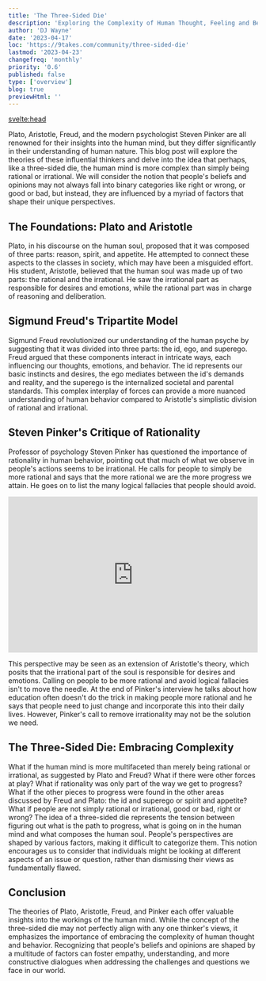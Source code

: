 ```yaml
---
title: 'The Three-Sided Die'
description: 'Exploring the Complexity of Human Thought, Feeling and Behavior'
author: 'DJ Wayne'
date: '2023-04-17'
loc: 'https://9takes.com/community/three-sided-die'
lastmod: '2023-04-23'
changefreq: 'monthly'
priority: '0.6'
published: false
type: ['overview']
blog: true
previewHtml: ''
---
```


<svelte:head>

<!-- <meta property="og:image" content="" /> -->
  <link rel="canonical" href="https://9takes.com/community/three-sided-die">
</svelte:head>

<!-- create a full blog around this content:

Plato when talking about the human soul said we were made of three parts, reason, spirit and appetite. He errantly went on to try to match these forces to classes in society. Aristotle who came after him said that the human soul was made up of two parts, the rational part and the irrational part.

Sigmund Freud said that the human psyche was divided up into three parts, the id, ego and superego. He correctly identified that these forces pull upon our mind in different ways and whose effects can be seen through observing our behavior. In modern times psychologists like Steven Pinker decry the need for rationality because so much of what he sees is irrational.

However what if people were more complicated than simply being rational or irrational. What if Plato and Freud were right and Aristotle and Pinker didn't have the full picture. What if the people who don't agree with you were not good or bad or right or wrong. What if they just were looking at different things than you were. What if

Given any issue or question what if the answers were not divided like a coin flip of being right or wrong, good or bad. What if answers were like an impossible three-sided die.

The Enneagram divides people by 3 things. Three emotions and three centers of intelligence. The three emotions are anger, fear and shame. And the three centers of intelligence are Thinking, Feeling, and Instinctive
-->

<!-- What is the consensus on human nature? It is TBD but there have been two main perspectives that keep coming up. The philosophers Plato and Aristotle had oposing view that mirror the phychologists Sigmund Freud view compared to modern psychologist Steven Pinker. Here we will explore these perspecives.

## Plato is to Aristotle as Freud is to Pinker

Plato, Aristotle, Freud, and the modern psychologist Steven Pinker are all renowned for their insights into the human mind, but they differ significantly in their understanding of human nature. Plato divided the psyche into three parts where as Aristotle divided the human psyche into the rational and the irrational. Similarly Freud had his three part division of the psyche, the id, ego and super ego, where as Pinker boils the psyche back down to the rational and the irratioal like Aristotle.

This blog post will explore the theories of these influential thinkers and delve into the idea that perhaps, like a three-sided die, the human mind is more complex than simply being rational or irrational. We will consider the notion that people's beliefs and opinions may not always fall into binary categories like right or wrong, or good or bad, but instead, they are influenced by a myriad of factors that shape their unique perspectives.

Though we see everything in 2d our brain knows there is more than the 2d visual that we see. There is something behind that 2d picture. There is depth that can be infered. The brain is aware of both the things we see and the things we do not see. The world is not flat, things are not binary, logical or illgical. There are other dimensions that are not easy to articulate.
to not think of the world as flat -->

<p class="firstLetter">Plato, Aristotle, Freud, and the modern psychologist Steven Pinker are all renowned for their insights into the human mind, but they differ significantly in their understanding of human nature. This blog post will explore the theories of these influential thinkers and delve into the idea that perhaps, like a three-sided die, the human mind is more complex than simply being rational or irrational. We will consider the notion that people's beliefs and opinions may not always fall into binary categories like right or wrong, or good or bad, but instead, they are influenced by a myriad of factors that shape their unique perspectives.</p>

## The Foundations: Plato and Aristotle

Plato, in his discourse on the human soul, proposed that it was composed of three parts: reason, spirit, and appetite. He attempted to connect these aspects to the classes in society, which may have been a misguided effort. His student, Aristotle, believed that the human soul was made up of two parts: the rational and the irrational. He saw the irrational part as responsible for desires and emotions, while the rational part was in charge of reasoning and deliberation.

## Sigmund Freud's Tripartite Model

Sigmund Freud revolutionized our understanding of the human psyche by suggesting that it was divided into three parts: the id, ego, and superego. Freud argued that these components interact in intricate ways, each influencing our thoughts, emotions, and behavior. The id represents our basic instincts and desires, the ego mediates between the id's demands and reality, and the superego is the internalized societal and parental standards. This complex interplay of forces can provide a more nuanced understanding of human behavior compared to Aristotle's simplistic division of rational and irrational.

## Steven Pinker's Critique of Rationality

Professor of psychology Steven Pinker has questioned the importance of rationality in human behavior, pointing out that much of what we observe in people's actions seems to be irrational. He calls for people to simply be more rational and says that the more rational we are the more progress we attain. He goes on to list the many logical fallacies that people should avoid.

<div class="iframe-container">
<iframe width="100%" height="315" src="https://www.youtube.com/embed/qdzNKQwkp-Y?clip=Ugkx8yRqv5d6YujTR7xQl8nYx6UYvD3OrTgr&amp;clipt=EPPrARjlpwQ" title="YouTube video player" frameborder="0" allow="accelerometer; autoplay; clipboard-write; encrypted-media; gyroscope; picture-in-picture; web-share" allowfullscreen></iframe>
</div>

This perspective may be seen as an extension of Aristotle's theory, which posits that the irrational part of the soul is responsible for desires and emotions. Calling on people to be more rational and avoid logical fallacies isn't to move the needle. At the end of Pinker's interview he talks about how education often doesn't do the trick in making people more rational and he says that people need to just change and incorporate this into their daily lives. However, Pinker's call to remove irrationality may not be the solution we need.

## The Three-Sided Die: Embracing Complexity

What if the human mind is more multifaceted than merely being rational or irrational, as suggested by Plato and Freud? What if there were other forces at play? What if rationality was only part of the way we get to progress? What if the other pieces to progress were found in the other areas discussed by Freud and Plato: the id and superego or spirit and appetite? What if people are not simply rational or irrational, good or bad, right or wrong? The idea of a three-sided die represents the tension between figuring out what is the path to progress, what is going on in the human mind and what composes the human soul. People's perspectives are shaped by various factors, making it difficult to categorize them. This notion encourages us to consider that individuals might be looking at different aspects of an issue or question, rather than dismissing their views as fundamentally flawed.

## Conclusion

The theories of Plato, Aristotle, Freud, and Pinker each offer valuable insights into the workings of the human mind. While the concept of the three-sided die may not perfectly align with any one thinker's views, it emphasizes the importance of embracing the complexity of human thought and behavior. Recognizing that people's beliefs and opinions are shaped by a multitude of factors can foster empathy, understanding, and more constructive dialogues when addressing the challenges and questions we face in our world.

